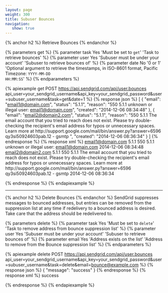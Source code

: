 ```yaml
---
layout: page
weight: 300
title: Subuser Bounces
navigation:
   show: true
---
```


{% anchor h2 %}
Retrieve Bounces 
{% endanchor %}

{% parameters get %}
 {% parameter task Yes 'Must be set to <code>get</code>' 'Task to retrieve bounces' %}
 {% parameter user Yes 'Subuser must be under your account' 'Subuser to retrieve bounces of' %}
 {% parameter date No '0 or 1' 'Optional argument to retrieve the timestamps, in ISO-8601 format, Pacific Timezone: <code>YYYY-MM-DD HH:MM:SS</code>' %}
{% endparameters %}

{% apiexample get POST https://api.sendgrid.com/api/user.bounces api_user=your_sendgrid_username&api_key=your_sendgrid_password&user=subuser_username&task=get&date=1 %}
  {% response json %}
[
  {
    "email": "email1@domain.com",
    "status": "5.1.1",
    "reason": "550 5.1.1 unknown or illegal user: email1@domain.com",
    "created": "2014-12-06 08:34:48"
  },
  {
    "email": "email2@domain2.com",
    "status": "5.1.1",
    "reason": "550 5.1.1 The email account that you tried to reach does not exist. Please try double-checking the recipient's email address for typos or unnecessary spaces. Learn more at http:\/\/support.google.com\/mail\/bin\/answer.py?answer=6596 qy3si50924603pab.12 - gsmtp ",
    "created": "2014-12-06 08:36:34"
  }
]
  {% endresponse %}
  {% response xml %}
<bounces>
   <bounce>
      <email>email1@domain.com</email>
      <status>5.1.1</status>
      <reason>550 5.1.1 unknown or illegal user: email1@domain.com</reason>
      <created>2014-12-06 08:34:48</created>
   </bounce>
   <bounce>
      <email>email2@domain2.com</email>
      <status>5.1.1</status>
      <reason>550 5.1.1 The email account that you tried to reach does not exist. Please try double-checking the recipient's email address for typos or unnecessary spaces. Learn more at http:\/\/support.google.com\/mail\/bin\/answer.py?answer=6596 qy3si50924603pab.12 - gsmtp </reason>
      <created>2014-12-06 08:36:34</created>
   </bounce>
</bounces>

  {% endresponse %}
{% endapiexample %}

* * * * *

{% anchor h2 %}
Delete Bounces 
{% endanchor %}
SendGrid suppresses messages to bounced addresses, but entries can be removed from the suppression list at any time if redelivery to a bounced address is desired. Take care that the address should be redelivered to.

{% parameters delete %}
 {% parameter task Yes 'Must be set to <code>delete</code>' 'Task to remove address from bounce suppression list' %}
 {% parameter user Yes 'Subuser must be under your account' 'Subuser to retrieve bounces of' %}
 {% parameter email Yes 'Address exists on the list' 'Address to remove from the Bounce suppression list' %}
{% endparameters %}

{% apiexample delete POST https://api.sendgrid.com/api/user.bounces api_user=your_sendgrid_username&api_key=your_sendgrid_password&user=subuser_username&task=delete&email=bounce@example.com %}
  {% response json %}
{
  "message": "success"
}
  {% endresponse %}
  {% response xml %}
<result>
   <message>success</message>
</result>

  {% endresponse %}
{% endapiexample %}
